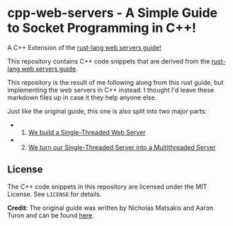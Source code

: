 # cpp-web-servers - A Simple Guide to Socket Programming in C++!
A C++ Extension of the [rust-lang web servers guide!](https://doc.rust-lang.org/book/ch20-00-final-project-a-web-server.html)

This repository contains C++ code snippets that are derived from the [rust-lang web servers guide](https://doc.rust-lang.org/book/ch20-00-final-project-a-web-server.html).

This repository is the result of me following along from this rust guide, but implementing the web servers in C++ instead. I thought I'd leave these markdown files up in case it they help anyone else.

Just like the original guide, this one is also split into two major parts:
- 1) [We build a Single-Threaded Web Server](/src/single-thread-server/single_thread_server_guide.md)
- 2) [We turn our Single-Threaded Server into a Multithreaded Server](src/multithread-server/multithread_server_guide.md)

## License

The C++ code snippets in this repository are licensed under the MIT License. See `LICENSE` for details.

**Credit**: The original guide was written by Nicholas Matsakis and Aaron Turon and can be found [here](https://doc.rust-lang.org/book/ch20-00-final-project-a-web-server.html).
